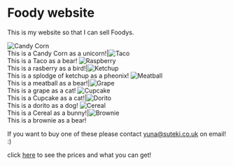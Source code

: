 # Foody website

This is my website so that I can sell Foodys.

![Candy Corn](/yuna-homepage/Candy%20Corn.jpg)<BR/>This is a Candy Corn as a unicorn!|![Taco](/yuna-homepage/Taco.jpg)<BR/>This is a Taco as a bear!
![Raspberry](/yuna-homepage/Raspberry.jpg)<BR/>This is a rasberry as a bird!|![Ketchup](/yuna-homepage/Ketchup.jpg)<BR/>This is a splodge of ketchup as a pheonix!
![Meatball](/yuna-homepage/Meatball.jpg)<BR/>This is a meatball as a bear!|![Grape](/yuna-homepage/Grape.jpg)<BR/>This is a grape as a cat!
![Cupcake](/yuna-homepage/Cupcake.jpg)<BR/>This is a Cupcake as a cat!|![Dorito](/yuna-homepage/Dorito.jpg)<BR/>This is a dorito as a dog!
![Cereal](/yuna-homepage/Cupcake.jpg)<BR/>This is a Cereal as a bunny!|![Brownie](/yuna-homepage/Dorito.jpg)<BR/>This is a brownie as a bear!







If you want to buy one of these please contact yuna@suteki.co.uk on email! :)

click [here](/yuna-homepage/prices.html) to see the prices and what you can get!


















